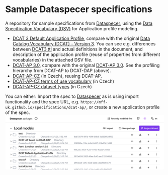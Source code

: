 # Sample Dataspecer specifications
A repository for sample specifications from [Dataspecer](https://dataspecer.com), using the [Data Specification Vocabulary (DSV)](https://w3id.org/dsv#) for Application profile modeling.

- [DCAT 3 Default Application Profile](dcat-dap/), compare with the original [Data Catalog Vocabulary (DCAT) - Version 3](https://www.w3.org/TR/vocab-dcat-3/). You can see e.g. differences between [DCAT3.ttl](https://www.w3.org/ns/dcat3.ttl) and actual definitions in the document, and description of the application profile (reuse of properties from different vocabularies) in the attached DSV file.
- [DCAT-AP 3.0](dcat-ap/), compare with the original [DCAT-AP 3.0](https://semiceu.github.io/DCAT-AP/releases/3.0.0/). See the profiling hierarchy from DCAT-AP to DCAT-DAP (above).
- [DCAT-AP-CZ](dcat-ap-cz/) (in Czech), reusing DCAT-AP.
- [DCAT-AP-CZ terms of use vocabulary](dcat-ap-cz-podmínky-užití/) (in Czech)
- [DCAT-AP-CZ dataset types](dcat-ap-cz-typy-datových-sad/) (in Czech)

You can either:
Import the spec to [Dataspecer](https://dataspecer.com) as is using import functionality and the spec URL, e.g. `https://mff-uk.github.io/specifications/dcat-ap/`, or create a new application profile of the spec.
![Dataspecer import](assets/images/ds-import.gif)